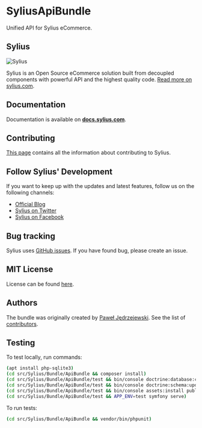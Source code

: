 SyliusApiBundle
================

Unified API for Sylius eCommerce.

Sylius
------

![Sylius](https://demo.sylius.com/assets/shop/img/logo.png)

Sylius is an Open Source eCommerce solution built from decoupled components with powerful API and the highest quality code. [Read more on sylius.com](https://sylius.com).

Documentation
-------------

Documentation is available on [**docs.sylius.com**](https://docs.sylius.com).

Contributing
------------

[This page](https://docs.sylius.com/en/latest/contributing/index.html) contains all the information about contributing to Sylius.

Follow Sylius' Development
--------------------------

If you want to keep up with the updates and latest features, follow us on the following channels:

* [Official Blog](https://sylius.com/blog)
* [Sylius on Twitter](https://twitter.com/Sylius)
* [Sylius on Facebook](https://facebook.com/SyliusEcommerce)

Bug tracking
------------

Sylius uses [GitHub issues](https://github.com/Sylius/Sylius/issues).
If you have found bug, please create an issue.

MIT License
-----------

License can be found [here](https://github.com/Sylius/Sylius/blob/master/LICENSE).

Authors
-------

The bundle was originally created by [Paweł Jędrzejewski](https://pjedrzejewski.com).
See the list of [contributors](https://github.com/Sylius/Sylius/contributors).

Testing
-----------------------

To test locally, run commands:
```bash
(apt install php-sqlite3)
(cd src/Sylius/Bundle/ApiBundle && composer install)
(cd src/Sylius/Bundle/ApiBundle/test && bin/console doctrine:database:create -e test)
(cd src/Sylius/Bundle/ApiBundle/test && bin/console doctrine:schema:update --force -e test)
(cd src/Sylius/Bundle/ApiBundle/test && bin/console assets:install public)
(cd src/Sylius/Bundle/ApiBundle/test && APP_ENV=test symfony serve)
```

To run tests:
```bash
(cd src/Sylius/Bundle/ApiBundle && vendor/bin/phpunit)
```